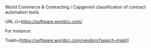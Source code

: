 ﻿World Commerce & Contracting / Capgemini classification of contract automation tools.

URL.cl=https://software.worldcc.com/


For Instance:

Trakti=[https://software.worldcc.com/vendors?search=trakti]

